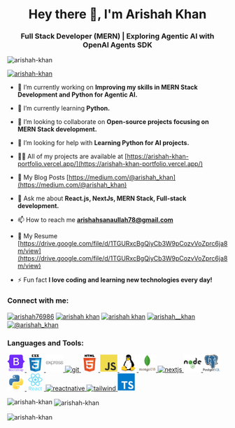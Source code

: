 <h1 align="center">Hey there 🌟, I'm Arishah Khan</h1>
<h3 align="center">Full Stack Developer (MERN) | Exploring Agentic AI with OpenAI Agents SDK</h3>

<p align="left"> <img src="https://komarev.com/ghpvc/?username=arishah-khan&label=Profile%20views&color=0e75b6&style=flat" alt="arishah-khan" /> </p>

<p align="left"> <a href="https://github.com/ryo-ma/github-profile-trophy"><img src="https://github-profile-trophy.vercel.app/?username=arishah-khan" alt="arishah-khan" /></a> </p>

- 🔭 I’m currently working on **Improving my skills in MERN Stack Development and Python for Agentic AI.**

- 🌱 I’m currently learning **Python.**

- 👯 I’m looking to collaborate on **Open-source projects focusing on MERN Stack development.**

- 🤝 I’m looking for help with **Learning Python for AI projects.**

- 👨‍💻 All of my projects are available at [https://arishah-khan-portfolio.vercel.app/](https://arishah-khan-portfolio.vercel.app/)

- 📝 My Blog Posts [https://medium.com/@arishah_khan](https://medium.com/@arishah_khan)

- 💬 Ask me about **React.js, NextJs, MERN Stack, Full-stack development.**

- 📫 How to reach me **arishahsanaullah78@gmail.com**

- 📑 My Resume [https://drive.google.com/file/d/1TGURxcBgQiyCb3W9pCozvVoZprc6ja8m/view](https://drive.google.com/file/d/1TGURxcBgQiyCb3W9pCozvVoZprc6ja8m/view)

- ⚡ Fun fact **I love coding and learning new technologies every day!**

<h3 align="left">Connect with me:</h3>
<p align="left">
<a href="https://twitter.com/arishah76986" target="blank"><img align="center" src="https://raw.githubusercontent.com/rahuldkjain/github-profile-readme-generator/master/src/images/icons/Social/twitter.svg" alt="arishah76986" height="30" width="40" /></a>
<a href="https://linkedin.com/in/arishah khan" target="blank"><img align="center" src="https://raw.githubusercontent.com/rahuldkjain/github-profile-readme-generator/master/src/images/icons/Social/linked-in-alt.svg" alt="arishah khan" height="30" width="40" /></a>
<a href="https://fb.com/arishah khan" target="blank"><img align="center" src="https://raw.githubusercontent.com/rahuldkjain/github-profile-readme-generator/master/src/images/icons/Social/facebook.svg" alt="arishah khan" height="30" width="40" /></a>
<a href="https://instagram.com/arishah__khan" target="blank"><img align="center" src="https://raw.githubusercontent.com/rahuldkjain/github-profile-readme-generator/master/src/images/icons/Social/instagram.svg" alt="arishah__khan" height="30" width="40" /></a>
<a href="https://medium.com/@arishah_khan" target="blank"><img align="center" src="https://raw.githubusercontent.com/rahuldkjain/github-profile-readme-generator/master/src/images/icons/Social/medium.svg" alt="@arishah_khan" height="30" width="40" /></a>
</p>

<h3 align="left">Languages and Tools:</h3>
<p align="left"> <a href="https://getbootstrap.com" target="_blank" rel="noreferrer"> <img src="https://raw.githubusercontent.com/devicons/devicon/master/icons/bootstrap/bootstrap-plain-wordmark.svg" alt="bootstrap" width="40" height="40"/> </a> <a href="https://www.w3schools.com/css/" target="_blank" rel="noreferrer"> <img src="https://raw.githubusercontent.com/devicons/devicon/master/icons/css3/css3-original-wordmark.svg" alt="css3" width="40" height="40"/> </a> <a href="https://expressjs.com" target="_blank" rel="noreferrer"> <img src="https://raw.githubusercontent.com/devicons/devicon/master/icons/express/express-original-wordmark.svg" alt="express" width="40" height="40"/> </a> <a href="https://git-scm.com/" target="_blank" rel="noreferrer"> <img src="https://www.vectorlogo.zone/logos/git-scm/git-scm-icon.svg" alt="git" width="40" height="40"/> </a> <a href="https://www.w3.org/html/" target="_blank" rel="noreferrer"> <img src="https://raw.githubusercontent.com/devicons/devicon/master/icons/html5/html5-original-wordmark.svg" alt="html5" width="40" height="40"/> </a> <a href="https://developer.mozilla.org/en-US/docs/Web/JavaScript" target="_blank" rel="noreferrer"> <img src="https://raw.githubusercontent.com/devicons/devicon/master/icons/javascript/javascript-original.svg" alt="javascript" width="40" height="40"/> </a> <a href="https://www.linux.org/" target="_blank" rel="noreferrer"> <img src="https://raw.githubusercontent.com/devicons/devicon/master/icons/linux/linux-original.svg" alt="linux" width="40" height="40"/> </a> <a href="https://www.mongodb.com/" target="_blank" rel="noreferrer"> <img src="https://raw.githubusercontent.com/devicons/devicon/master/icons/mongodb/mongodb-original-wordmark.svg" alt="mongodb" width="40" height="40"/> </a> <a href="https://nextjs.org/" target="_blank" rel="noreferrer"> <img src="https://cdn.worldvectorlogo.com/logos/nextjs-2.svg" alt="nextjs" width="40" height="40"/> </a> <a href="https://nodejs.org" target="_blank" rel="noreferrer"> <img src="https://raw.githubusercontent.com/devicons/devicon/master/icons/nodejs/nodejs-original-wordmark.svg" alt="nodejs" width="40" height="40"/> </a> <a href="https://www.postgresql.org" target="_blank" rel="noreferrer"> <img src="https://raw.githubusercontent.com/devicons/devicon/master/icons/postgresql/postgresql-original-wordmark.svg" alt="postgresql" width="40" height="40"/> </a> <a href="https://www.python.org" target="_blank" rel="noreferrer"> <img src="https://raw.githubusercontent.com/devicons/devicon/master/icons/python/python-original.svg" alt="python" width="40" height="40"/> </a> <a href="https://reactjs.org/" target="_blank" rel="noreferrer"> <img src="https://raw.githubusercontent.com/devicons/devicon/master/icons/react/react-original-wordmark.svg" alt="react" width="40" height="40"/> </a> <a href="https://reactnative.dev/" target="_blank" rel="noreferrer"> <img src="https://reactnative.dev/img/header_logo.svg" alt="reactnative" width="40" height="40"/> </a> <a href="https://tailwindcss.com/" target="_blank" rel="noreferrer"> <img src="https://www.vectorlogo.zone/logos/tailwindcss/tailwindcss-icon.svg" alt="tailwind" width="40" height="40"/> </a> <a href="https://www.typescriptlang.org/" target="_blank" rel="noreferrer"> <img src="https://raw.githubusercontent.com/devicons/devicon/master/icons/typescript/typescript-original.svg" alt="typescript" width="40" height="40"/> </a> </p>

<p><img align="left" src="https://github-readme-stats.vercel.app/api/top-langs?username=arishah-khan&show_icons=true&locale=en&layout=compact" alt="arishah-khan" /></p>

<p>&nbsp;<img align="center" src="https://github-readme-stats.vercel.app/api?username=arishah-khan&show_icons=true&locale=en" alt="arishah-khan" /></p>

<p><img align="center" src="https://github-readme-streak-stats.herokuapp.com/?user=arishah-khan&" alt="arishah-khan" /></p>
